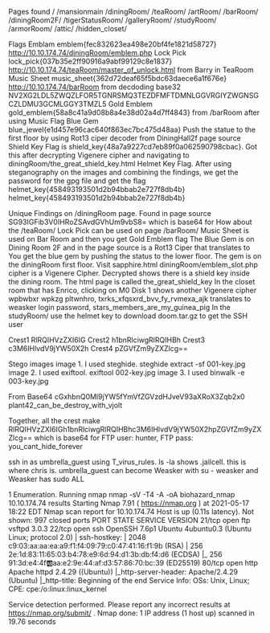 Pages found
/
/mansionmain
/diningRoom/
/teaRoom/
/artRoom/
/barRoom/
/diningRoom2F/
/tigerStatusRoom/
/galleryRoom/
/studyRoom/
/armorRoom/
/attic/
/hidden_closet/

Flags
Emblam emblem{fec832623ea498e20bf4fe1821d58727} http://10.10.174.74/diningRoom/emblem.php
Lock Pick lock_pick{037b35e2ff90916a9abf99129c8e1837} http://10.10.174.74/teaRoom/master_of_unlock.html from Barry in TeaRoom
Music Sheet music_sheet{362d72deaf65f5bdc63daece6a1f676e} http://10.10.174.74/barRoom from decdoding base32 NV2XG2LDL5ZWQZLFOR5TGNRSMQ3TEZDFMFTDMNLGGVRGIYZWGNSGCZLDMU3GCMLGGY3TMZL5
Gold Emblem gold_emblem{58a8c41a9d08b8a4e38d02a4d7ff4843} from /barRoom after using Music Flag
Blue Gem blue_jewel{e1d457e96cac640f863ec7bc475d48aa} Push the statue to the first floor by using Rot13 ciper decoder from DiningHall2f page source 
Shield Key Flag is shield_key{48a7a9227cd7eb89f0a062590798cbac}. Got this after decrypting Vigenere cipher and navigating to diningRoom/the_great_shield_key.html
Helmet Key Flag. After using steganography on the images and combining the findings, we get the password for the gpg file and get the flag 
helmet_key{458493193501d2b94bbab2e727f8db4b} helmet_key{458493193501d2b94bbab2e727f8db4b}

Unique Findings
on /diningRoom page. Found in page source SG93IGFib3V0IHRoZSAvdGVhUm9vbS8= which is base64 for How about the /teaRoom/
Lock Pick can be used on page /barRoom/
Music Sheet is used on Bar Room and then you get Gold Emblem flag
The Blue Gem is on Dining Room 2F and in the page source is a Rot13 Ciper that translates to You get the blue gem by pushing the status to the lower floor. The gem is on the diningRoom first floor. Visit sapphire.html
diningRoom/emblem_slot.php cipher is a Vigenere Cipher. Decrypted shows there is a shield key inside the dining room. The html page is called the_great_shield_key
In the closet room that has Enrico, clicking on M0 Disk 1 shows another Vigenere cipher wpbwbxr wpkzg pltwnhro, txrks_xfqsxrd_bvv_fy_rvmexa_ajk
translates to weasker login password, stars_members_are_my_guinea_pig
In the studyRoom/ use the helmet key to download doom.tar.gz to get the SSH user

Crest1 RlRQIHVzZXI6IG
Crest2 h1bnRlciwgRlRQIHBh
Crest3 c3M6IHlvdV9jYW50X2h
Crest4 pZGVfZm9yZXZlcg==

Stego images
image 1. I used steghide. steghide extract -sf 001-key.jpg
image 2. I used exiftool. exiftool 002-key.jpg
image 3. I used binwalk -e 003-key.jpg

From Base64 cGxhbnQ0Ml9jYW5fYmVfZGVzdHJveV93aXRoX3Zqb2x0 plant42_can_be_destroy_with_vjolt

Together, all the crest make RlRQIHVzZXI6IGh1bnRlciwgRlRQIHBhc3M6IHlvdV9jYW50X2hpZGVfZm9yZXZlcg==
which is base64 for 
FTP user: hunter, FTP pass: you_cant_hide_forever

ssh in as umbrella_guest using T_virus_rules. ls -la shows .jailcell. this is where chris is. 
umbrella_guest can become Weasker with su - weasker and Weasker has sudo ALL

1 Enumeration.
Running nmap 
nmap -sV -T4 -A -oA biohazard_nmap 10.10.174.74
results
Starting Nmap 7.91 ( https://nmap.org ) at 2021-05-17 18:22 EDT
Nmap scan report for 10.10.174.74
Host is up (0.11s latency).
Not shown: 997 closed ports
PORT   STATE SERVICE VERSION
21/tcp open  ftp     vsftpd 3.0.3
22/tcp open  ssh     OpenSSH 7.6p1 Ubuntu 4ubuntu0.3 (Ubuntu Linux; protocol 2.0)
| ssh-hostkey: 
|   2048 c9:03:aa:aa:ea:a9:f1:f4:09:79:c0:47:41:16:f1:9b (RSA)
|   256 2e:1d:83:11:65:03:b4:78:e9:6d:94:d1:3b:db:f4:d6 (ECDSA)
|_  256 91:3d:e4:4f:ab:aa:e2:9e:44:af:d3:57:86:70:bc:39 (ED25519)
80/tcp open  http    Apache httpd 2.4.29 ((Ubuntu))
|_http-server-header: Apache/2.4.29 (Ubuntu)
|_http-title: Beginning of the end
Service Info: OSs: Unix, Linux; CPE: cpe:/o:linux:linux_kernel

Service detection performed. Please report any incorrect results at https://nmap.org/submit/ .
Nmap done: 1 IP address (1 host up) scanned in 19.76 seconds

